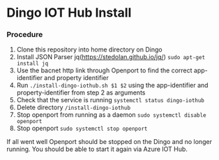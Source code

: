 # Dingo IOT Hub Install

### Procedure

1. Clone this repository into home directory on Dingo
2. Install JSON Parser jq(https://stedolan.github.io/jq/) `sudo apt-get install jq`
3. Use the bacnet http link through Openport to find the correct app-identifier and property identifier
4. Run `./install-dingo-iothub.sh $1 $2` using the app-identifier and property-identifier from step 2 as arguments
5. Check that the service is running `systemctl status dingo-iothub`
6. Delete directory `/install-dingo-iothub`
7. Stop openport from running as a daemon `sudo systemctl disable openport`
8. Stop openport `sudo systemctl stop openport`

If all went well Openport should be stopped on the Dingo and no longer running. You should be able to start it again via Azure IOT Hub.
